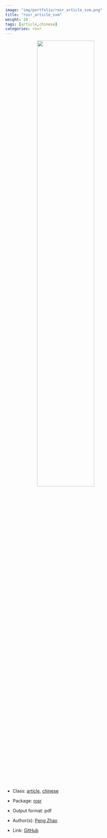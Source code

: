```yaml
---
image: "img/portfolio/rosr_article_svm.png"
title: "rosr_article_svm"
weight: 10
tags: [article,chinese]
categories: rosr
---
```




<!--more-->

<a href="../../img/portfolio/rosr_article_svm.png"><img class = "jf-image-shadow" src="../../img/portfolio/rosr_article_svm.png" style="display: block; margin: auto;" width="60%"></a>

- Class: [article](../../tags/article), [chinese](../../tags/chinese)
- Package: [rosr](rosr)
- Output format: pdf

- Author(s): [Peng Zhao](https://pzhao.org)
- Link: [GitHub](https://github.com/pzhaonet/rosr)


